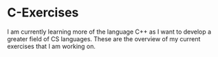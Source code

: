 # C-Exercises
I am currently learning more of the language C++ as I want to develop a greater field of CS languages. These are the overview of my current exercises that I am working on.

